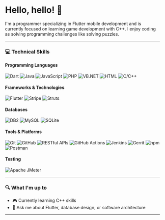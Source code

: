 # Hello, hello! 👋

I'm a programmer specializing in Flutter mobile development and is currently focused on learning game development with C++. I enjoy coding as solving programming challenges like solving puzzles.

---

### 💻 Technical Skills

#### Programming Languages
![Dart](https://img.shields.io/badge/-Dart-0175C2?style=flat-square&logo=dart&logoColor=white)
![Java](https://img.shields.io/badge/-Java-007396?style=flat-square&logo=java&logoColor=white)
![JavaScript](https://img.shields.io/badge/-JavaScript-F7DF1E?style=flat-square&logo=javascript&logoColor=black)
![PHP](https://img.shields.io/badge/-PHP-777BB4?style=flat-square&logo=php&logoColor=white)
![VB.NET](https://img.shields.io/badge/-VB.NET-512BD4?style=flat-square&logo=dotnet&logoColor=white)
![HTML](https://img.shields.io/badge/-HTML-E34F26?style=flat-square&logo=html5&logoColor=white)
![C/C++](https://img.shields.io/badge/-C/C++-00599C?style=flat-square&logo=c%2B%2B&logoColor=white) 

#### Frameworks & Technologies
![Flutter](https://img.shields.io/badge/-Flutter-02569B?style=flat-square&logo=flutter&logoColor=white)
![Stripe](https://img.shields.io/badge/-Stripe-008CDD?style=flat-square&logo=stripe&logoColor=white)
![Struts](https://img.shields.io/badge/-Struts-D22128?style=flat-square&logo=apache&logoColor=white)

#### Databases
![DB2](https://img.shields.io/badge/-IBM%20Db2-054ADA?style=flat-square&logo=ibm&logoColor=white)
![MySQL](https://img.shields.io/badge/-MySQL-4479A1?style=flat-square&logo=mysql&logoColor=white)
![SQLite](https://img.shields.io/badge/-SQLite-003B57?style=flat-square&logo=sqlite&logoColor=white)

#### Tools & Platforms
![Git](https://img.shields.io/badge/-Git-F05032?style=flat-square&logo=git&logoColor=white)
![GitHub](https://img.shields.io/badge/-GitHub-181717?style=flat-square&logo=github&logoColor=white)
![RESTful APIs](https://img.shields.io/badge/-RESTful%20APIs-FF6C37?style=flat-square&logo=postman&logoColor=white)
![GitHub Actions](https://img.shields.io/badge/-GitHub%20Actions-2088FF?style=flat-square&logo=github-actions&logoColor=white)
![Jenkins](https://img.shields.io/badge/-Jenkins-D24939?style=flat-square&logo=jenkins&logoColor=white)
![Gerrit](https://img.shields.io/badge/-Gerrit-EEEEEE?style=flat-square&logo=gerrit&logoColor=black)
![npm](https://img.shields.io/badge/-npm-CB3837?style=flat-square&logo=npm&logoColor=white)
![Postman](https://img.shields.io/badge/-Postman-FF6C37?style=flat-square&logo=postman&logoColor=white)

#### Testing
![Apache JMeter](https://img.shields.io/badge/-Apache%20JMeter-D22128?style=flat-square&logo=apache&logoColor=white)

---

### 🔍 What I'm up to

- 🎮 Currently learning C++ skills
- 💬 Ask me about Flutter, database design, or software architecture

---
